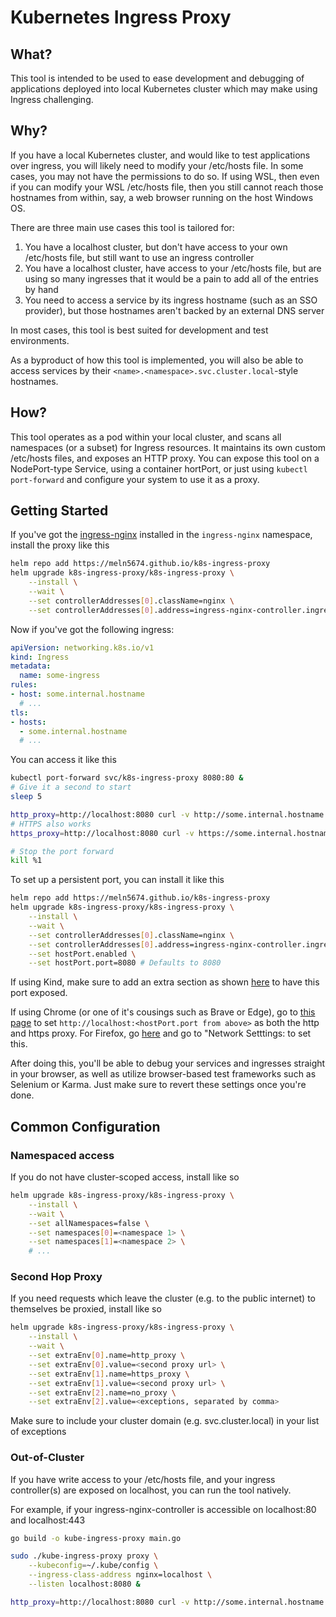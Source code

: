 # Kubernetes Ingress Proxy

## What?

This tool is intended to be used to ease development and debugging of applications deployed into local Kubernetes cluster which may make using Ingress challenging.

## Why?

If you have a local Kubernetes cluster, and would like to test applications over ingress, you will likely need to modify your /etc/hosts file. In some cases, you may not have the permissions to do so. If using WSL, then even if you can modify your WSL /etc/hosts file, then you still cannot reach those hostnames from within, say, a web browser running on the host Windows OS.

There are three main use cases this tool is tailored for:

1. You have a localhost cluster, but don't have access to your own /etc/hosts file, but still want to use an ingress controller
2. You have a localhost cluster, have access to your /etc/hosts file, but are using so many ingresses that it would be a pain to add all of the entries by hand
3. You need to access a service by its ingress hostname (such as an SSO provider), but those hostnames aren't backed by an external DNS server

In most cases, this tool is best suited for development and test environments.

As a byproduct of how this tool is implemented, you will also be able to access services by their `<name>.<namespace>.svc.cluster.local`-style hostnames.

## How?

This tool operates as a pod within your local cluster, and scans all namespaces (or a subset) for Ingress resources. It maintains its own custom /etc/hosts files, and exposes an HTTP proxy. You can expose this tool on a NodePort-type Service, using a container hortPort, or just using `kubectl port-forward` and configure your system to use it as a proxy.

## Getting Started

If you've got the [ingress-nginx](https://github.com/kubernetes/ingress-nginx/) installed in the `ingress-nginx` namespace, install the proxy like this

```bash
helm repo add https://meln5674.github.io/k8s-ingress-proxy
helm upgrade k8s-ingress-proxy/k8s-ingress-proxy \
    --install \
    --wait \
    --set controllerAddresses[0].className=nginx \
    --set controllerAddresses[0].address=ingress-nginx-controller.ingress-nginx.svc.cluster.local
```

Now if you've got the following ingress:

```yaml
apiVersion: networking.k8s.io/v1
kind: Ingress
metadata:
  name: some-ingress
rules:
- host: some.internal.hostname
  # ...
tls:
- hosts:
  - some.internal.hostname
  # ...

```

You can access it like this

```bash
kubectl port-forward svc/k8s-ingress-proxy 8080:80 &
# Give it a second to start
sleep 5

http_proxy=http://localhost:8080 curl -v http://some.internal.hostname
# HTTPS also works
https_proxy=http://localhost:8080 curl -v https://some.internal.hostname

# Stop the port forward
kill %1
```

To set up a persistent port, you can install it like this

```bash
helm repo add https://meln5674.github.io/k8s-ingress-proxy
helm upgrade k8s-ingress-proxy/k8s-ingress-proxy \
    --install \
    --wait \
    --set controllerAddresses[0].className=nginx \
    --set controllerAddresses[0].address=ingress-nginx-controller.ingress-nginx.svc.cluster.local \
    --set hostPort.enabled \
    --set hostPort.port=8080 # Defaults to 8080
```

If using Kind, make sure to add an extra section as shown [here](https://kind.sigs.k8s.io/docs/user/configuration/#extra-port-mappings) to have this port exposed.

If using Chrome (or one of it's cousings such as Brave or Edge), go to [this page](brave://settings/system) to set `http://localhost:<hostPort.port from above>` as both the http and https proxy. For Firefox, go [here](about:preferences) and go to "Network Setttings: to set this.

After doing this, you'll be able to debug your services and ingresses straight in your browser, as well as utilize browser-based test frameworks such as Selenium or Karma. Just make sure to revert these settings once you're done.

## Common Configuration

### Namespaced access

If you do not have cluster-scoped access, install like so

```bash
helm upgrade k8s-ingress-proxy/k8s-ingress-proxy \
    --install \
    --wait \
    --set allNamespaces=false \
    --set namespaces[0]=<namespace 1> \
    --set namespaces[1]=<namespace 2> \
    # ...
```

### Second Hop Proxy

If you need requests which leave the cluster (e.g. to the public internet) to themselves be proxied, install like so

```bash
helm upgrade k8s-ingress-proxy/k8s-ingress-proxy \
    --install \
    --wait \
    --set extraEnv[0].name=http_proxy \
    --set extraEnv[0].value=<second proxy url> \
    --set extraEnv[1].name=https_proxy \
    --set extraEnv[1].value=<second proxy url> \
    --set extraEnv[2].name=no_proxy \
    --set extraEnv[2].value=<exceptions, separated by comma>
```

Make sure to include your cluster domain (e.g. svc.cluster.local) in your list of exceptions

### Out-of-Cluster

If you have write access to your /etc/hosts file, and your ingress controller(s) are exposed on localhost, you can run the tool natively.

For example, if your ingress-nginx-controller is accessible on localhost:80 and localhost:443

```bash
go build -o kube-ingress-proxy main.go

sudo ./kube-ingress-proxy proxy \
    --kubeconfig=~/.kube/config \
    --ingress-class-address nginx=localhost \
    --listen localhost:8080 &

http_proxy=http://localhost:8080 curl -v http://some.internal.hostname
```
